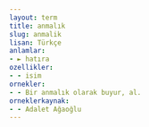 ```yaml
---
layout: term
title: anmalık
slug: anmalik
lisan: Türkçe
anlamlar:
- ► hatıra
ozellikler:
- - isim
ornekler:
- - Bir anmalık olarak buyur, al.
orneklerkaynak:
- - Adalet Ağaoğlu
---
```

